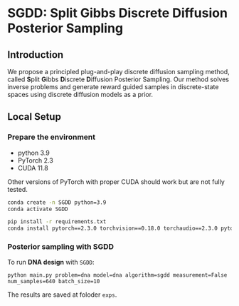 # SGDD: Split Gibbs Discrete Diffusion Posterior Sampling

## Introduction

We propose a principled plug-and-play discrete diffusion sampling method, called **S**plit **G**ibbs **D**iscrete **D**iffusion Posterior Sampling. Our method solves inverse problems and generate reward guided samples in discrete-state spaces using discrete diffusion models as a prior.




## Local Setup

### Prepare the environment


- python 3.9
- PyTorch 2.3  
- CUDA 11.8

Other versions of PyTorch with proper CUDA should work but are not fully tested.

```bash
conda create -n SGDD python=3.9
conda activate SGDD

pip install -r requirements.txt
conda install pytorch==2.3.0 torchvision==0.18.0 torchaudio==2.3.0 pytorch-cuda=11.8 -c pytorch -c nvidia
```

### Posterior sampling with SGDD

To run **DNA design** with `SGDD`:

```
python main.py problem=dna model=dna algorithm=sgdd measurement=False num_samples=640 batch_size=10

```

The results are saved at foloder `exps`.

